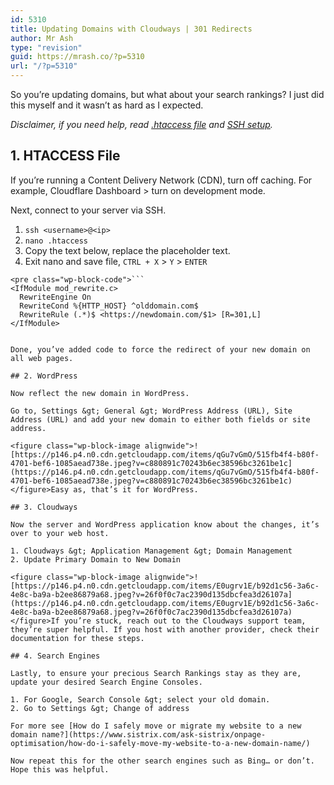 ```yaml
---
id: 5310
title: Updating Domains with Cloudways | 301 Redirects
author: Mr Ash
type: "revision"
guid: https://mrash.co/?p=5310
url: "/?p=5310"
---
```


So you’re updating domains, but what about your search rankings? I just did this myself and it wasn’t as hard as I expected.

*Disclaimer, if you need help, read [.htaccess file](https://support.cloudways.com/en/articles/5123922-what-can-i-do-with-an-htaccess-file) and [SSH setup](https://support.cloudways.com/en/articles/5119485-guide-to-connecting-to-your-application-using-ssh-sftp).*

## 1. HTACCESS File

If you’re running a Content Delivery Network (CDN), turn off caching. For example, Cloudflare Dashboard &gt; turn on development mode.

Next, connect to your server via SSH.

1. `ssh <username>@<ip>`
2. `nano .htaccess`
3. Copy the text below, replace the placeholder text.
4. Exit nano and save file, `CTRL + X` &gt; `Y` &gt; `ENTER`

```
<pre class="wp-block-code">```
<IfModule mod_rewrite.c>
  RewriteEngine On
  RewriteCond %{HTTP_HOST} ^olddomain.com$
  RewriteRule (.*)$ <https://newdomain.com/$1> [R=301,L]
</IfModule>
```
```

Done, you’ve added code to force the redirect of your new domain on all web pages.

## 2. WordPress

Now reflect the new domain in WordPress.

Go to, Settings &gt; General &gt; WordPress Address (URL), Site Address (URL) and add your new domain to either both fields or site address.

<figure class="wp-block-image alignwide">![https://p146.p4.n0.cdn.getcloudapp.com/items/qGu7vGmO/515fb4f4-b80f-4701-bef6-1085aead738e.jpeg?v=c880891c70243b6ec38596bc3261be1c](https://p146.p4.n0.cdn.getcloudapp.com/items/qGu7vGmO/515fb4f4-b80f-4701-bef6-1085aead738e.jpeg?v=c880891c70243b6ec38596bc3261be1c)</figure>Easy as, that’s it for WordPress.

## 3. Cloudways

Now the server and WordPress application know about the changes, it’s over to your web host.

1. Cloudways &gt; Application Management &gt; Domain Management
2. Update Primary Domain to New Domain

<figure class="wp-block-image alignwide">![https://p146.p4.n0.cdn.getcloudapp.com/items/E0ugrv1E/b92d1c56-3a6c-4e8c-ba9a-b2ee86879a68.jpeg?v=26f0f0c7ac2390d135dbcfea3d26107a](https://p146.p4.n0.cdn.getcloudapp.com/items/E0ugrv1E/b92d1c56-3a6c-4e8c-ba9a-b2ee86879a68.jpeg?v=26f0f0c7ac2390d135dbcfea3d26107a)</figure>If you’re stuck, reach out to the Cloudways support team, they’re super helpful. If you host with another provider, check their documentation for these steps.

## 4. Search Engines

Lastly, to ensure your precious Search Rankings stay as they are, update your desired Search Engine Consoles.

1. For Google, Search Console &gt; select your old domain.
2. Go to Settings &gt; Change of address

For more see [How do I safely move or migrate my website to a new domain name?](https://www.sistrix.com/ask-sistrix/onpage-optimisation/how-do-i-safely-move-my-website-to-a-new-domain-name/)

Now repeat this for the other search engines such as Bing… or don’t. Hope this was helpful.